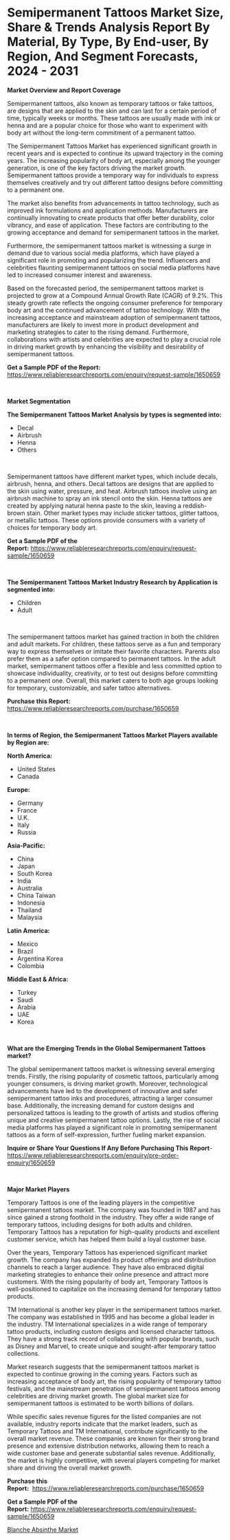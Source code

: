 <p><h1>Semipermanent Tattoos Market Size, Share & Trends Analysis Report By Material, By Type, By End-user, By Region, And Segment Forecasts, 2024 - 2031</h1></p><p><strong>Market Overview and Report Coverage</strong></p>
<p><p>Semipermanent tattoos, also known as temporary tattoos or fake tattoos, are designs that are applied to the skin and can last for a certain period of time, typically weeks or months. These tattoos are usually made with ink or henna and are a popular choice for those who want to experiment with body art without the long-term commitment of a permanent tattoo.</p><p>The Semipermanent Tattoos Market has experienced significant growth in recent years and is expected to continue its upward trajectory in the coming years. The increasing popularity of body art, especially among the younger generation, is one of the key factors driving the market growth. Semipermanent tattoos provide a temporary way for individuals to express themselves creatively and try out different tattoo designs before committing to a permanent one.</p><p>The market also benefits from advancements in tattoo technology, such as improved ink formulations and application methods. Manufacturers are continually innovating to create products that offer better durability, color vibrancy, and ease of application. These factors are contributing to the growing acceptance and demand for semipermanent tattoos in the market.</p><p>Furthermore, the semipermanent tattoos market is witnessing a surge in demand due to various social media platforms, which have played a significant role in promoting and popularizing the trend. Influencers and celebrities flaunting semipermanent tattoos on social media platforms have led to increased consumer interest and awareness.</p><p>Based on the forecasted period, the semipermanent tattoos market is projected to grow at a Compound Annual Growth Rate (CAGR) of 9.2%. This steady growth rate reflects the ongoing consumer preference for temporary body art and the continued advancement of tattoo technology. With the increasing acceptance and mainstream adoption of semipermanent tattoos, manufacturers are likely to invest more in product development and marketing strategies to cater to the rising demand. Furthermore, collaborations with artists and celebrities are expected to play a crucial role in driving market growth by enhancing the visibility and desirability of semipermanent tattoos.</p></p>
<p><strong>Get a Sample PDF of the Report:</strong> <a href="https://www.reliableresearchreports.com/enquiry/request-sample/1650659">https://www.reliableresearchreports.com/enquiry/request-sample/1650659</a></p>
<p>&nbsp;</p>
<p><strong>Market Segmentation</strong></p>
<p><strong>The Semipermanent Tattoos Market Analysis by types is segmented into:</strong></p>
<p><ul><li>Decal</li><li>Airbrush</li><li>Henna</li><li>Others</li></ul></p>
<p>&nbsp;</p>
<p><p>Semipermanent tattoos have different market types, which include decals, airbrush, henna, and others. Decal tattoos are designs that are applied to the skin using water, pressure, and heat. Airbrush tattoos involve using an airbrush machine to spray an ink stencil onto the skin. Henna tattoos are created by applying natural henna paste to the skin, leaving a reddish-brown stain. Other market types may include sticker tattoos, glitter tattoos, or metallic tattoos. These options provide consumers with a variety of choices for temporary body art.</p></p>
<p><strong>Get a Sample PDF of the Report:</strong>&nbsp;<a href="https://www.reliableresearchreports.com/enquiry/request-sample/1650659">https://www.reliableresearchreports.com/enquiry/request-sample/1650659</a></p>
<p>&nbsp;</p>
<p><strong>The Semipermanent Tattoos Market Industry Research by Application is segmented into:</strong></p>
<p><ul><li>Children</li><li>Adult</li></ul></p>
<p>&nbsp;</p>
<p><p>The semipermanent tattoos market has gained traction in both the children and adult markets. For children, these tattoos serve as a fun and temporary way to express themselves or imitate their favorite characters. Parents also prefer them as a safer option compared to permanent tattoos. In the adult market, semipermanent tattoos offer a flexible and less committed option to showcase individuality, creativity, or to test out designs before committing to a permanent one. Overall, this market caters to both age groups looking for temporary, customizable, and safer tattoo alternatives.</p></p>
<p><strong>Purchase this Report:</strong>&nbsp; <a href="https://www.reliableresearchreports.com/purchase/1650659">https://www.reliableresearchreports.com/purchase/1650659</a></p>
<p>&nbsp;</p>
<p><strong>In terms of Region, the Semipermanent Tattoos Market Players available by Region are:</strong></p>
<p>
    <p> <strong> North America: </strong>
        <ul>
            <li>United States</li>
            <li>Canada</li>
        </ul>
        </p> 
    <p> <strong> Europe: </strong>
        <ul>
            <li>Germany</li>
            <li>France</li>
            <li>U.K.</li>
            <li>Italy</li>
            <li>Russia</li>
        </ul>
        </p> 
    <p> <strong> Asia-Pacific: </strong>
        <ul>
            <li>China</li>
            <li>Japan</li>
            <li>South Korea</li>
            <li>India</li>
            <li>Australia</li>
            <li>China Taiwan</li>
            <li>Indonesia</li>
            <li>Thailand</li>
            <li>Malaysia</li>
        </ul>
        </p> 
    <p> <strong> Latin America: </strong>
        <ul>
            <li>Mexico</li>
            <li>Brazil</li>
            <li>Argentina Korea</li>
            <li>Colombia</li>
        </ul>
        </p> 
    <p> <strong> Middle East & Africa: </strong>
        <ul>
            <li>Turkey</li>
            <li>Saudi</li>
            <li>Arabia</li>
            <li>UAE</li>
            <li>Korea</li>
        </ul>
    </p>
    </p>
<p>&nbsp;</p>
<p><strong>What are the Emerging Trends in the Global Semipermanent Tattoos market?</strong></p>
<p><p>The global semipermanent tattoos market is witnessing several emerging trends. Firstly, the rising popularity of cosmetic tattoos, particularly among younger consumers, is driving market growth. Moreover, technological advancements have led to the development of innovative and safer semipermanent tattoo inks and procedures, attracting a larger consumer base. Additionally, the increasing demand for custom designs and personalized tattoos is leading to the growth of artists and studios offering unique and creative semipermanent tattoo options. Lastly, the rise of social media platforms has played a significant role in promoting semipermanent tattoos as a form of self-expression, further fueling market expansion.</p></p>
<p><strong>Inquire or Share Your Questions If Any Before Purchasing This Report</strong>- <a href="https://www.reliableresearchreports.com/enquiry/pre-order-enquiry/1650659">https://www.reliableresearchreports.com/enquiry/pre-order-enquiry/1650659</a></p>
<p>&nbsp;</p>
<p><strong>Major Market Players</strong></p>
<p><p>Temporary Tattoos is one of the leading players in the competitive semipermanent tattoos market. The company was founded in 1987 and has since gained a strong foothold in the industry. They offer a wide range of temporary tattoos, including designs for both adults and children. Temporary Tattoos has a reputation for high-quality products and excellent customer service, which has helped them build a loyal customer base.</p><p>Over the years, Temporary Tattoos has experienced significant market growth. The company has expanded its product offerings and distribution channels to reach a larger audience. They have also embraced digital marketing strategies to enhance their online presence and attract more customers. With the rising popularity of body art, Temporary Tattoos is well-positioned to capitalize on the increasing demand for temporary tattoo products.</p><p>TM International is another key player in the semipermanent tattoos market. The company was established in 1995 and has become a global leader in the industry. TM International specializes in a wide range of temporary tattoo products, including custom designs and licensed character tattoos. They have a strong track record of collaborating with popular brands, such as Disney and Marvel, to create unique and sought-after temporary tattoo collections.</p><p>Market research suggests that the semipermanent tattoos market is expected to continue growing in the coming years. Factors such as increasing acceptance of body art, the rising popularity of temporary tattoo festivals, and the mainstream penetration of semipermanent tattoos among celebrities are driving market growth. The global market size for semipermanent tattoos is estimated to be worth billions of dollars.</p><p>While specific sales revenue figures for the listed companies are not available, industry reports indicate that the market leaders, such as Temporary Tattoos and TM International, contribute significantly to the overall market revenue. These companies are known for their strong brand presence and extensive distribution networks, allowing them to reach a wide customer base and generate substantial sales revenue. Additionally, the market is highly competitive, with several players competing for market share and driving the overall market growth.</p></p>
<p><strong>Purchase this Report:</strong>&nbsp;&nbsp;<a href="https://www.reliableresearchreports.com/purchase/1650659">https://www.reliableresearchreports.com/purchase/1650659</a></p>
<p></p>
<p><strong>Get a Sample PDF of the Report:</strong>&nbsp;<a href="https://www.reliableresearchreports.com/enquiry/request-sample/1650659">https://www.reliableresearchreports.com/enquiry/request-sample/1650659</a></p>
<p><p><a href="https://github.com/nathandecarvalho/Market-Research-Report-List-1/blob/main/blanche-absinthe-market.md">Blanche Absinthe Market</a></p></p>